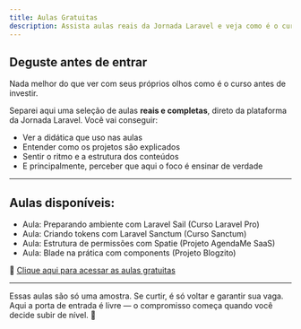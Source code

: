 ```yaml
---
title: Aulas Gratuitas
description: Assista aulas reais da Jornada Laravel e veja como é o curso por dentro.
---
```


## Deguste antes de entrar

Nada melhor do que ver com seus próprios olhos como é o curso antes de investir.

Separei aqui uma seleção de aulas **reais e completas**, direto da plataforma da Jornada Laravel. Você vai conseguir:

- Ver a didática que uso nas aulas
- Entender como os projetos são explicados
- Sentir o ritmo e a estrutura dos conteúdos
- E principalmente, perceber que aqui o foco é ensinar de verdade

---

## Aulas disponíveis:

- Aula: Preparando ambiente com Laravel Sail (Curso Laravel Pro)
- Aula: Criando tokens com Laravel Sanctum (Curso Sanctum)
- Aula: Estrutura de permissões com Spatie (Projeto AgendaMe SaaS)
- Aula: Blade na prática com components (Projeto Blogzito)

🔗 [Clique aqui para acessar as aulas gratuitas](#)

---

Essas aulas são só uma amostra. Se curtir, é só voltar e garantir sua vaga.  
Aqui a porta de entrada é livre — o compromisso começa quando você decide subir de nível. 🚀
